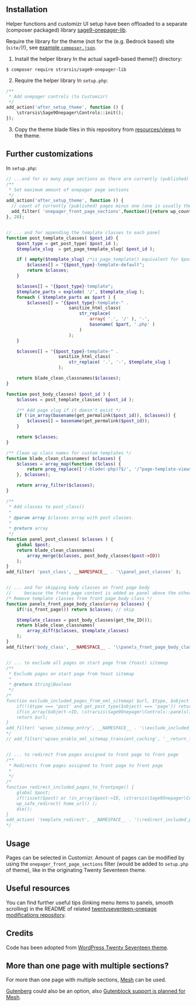 ## Installation
Helper functions and customizr UI setup have been offloaded to a separate (composer packaged) library 
[sage9-onepager-lib](https://github.com/strarsis/sage9-onepager-lib).

Require the library for the theme (not for the (e.g. Bedrock based) site (`site/`)!),
see [example `composer.json`](https://github.com/strarsis/sage9-onepager-themefiles/blob/master/composer.json#L12).

1. Install the helper library
In the actual sage9-based theme(!) directory:
````
$ composer require strarsis/sage9-onepager-lib
````

2. Require the helper library
In `setup.php`:
```php
/**
 * Add onepager controls (to Customizr)
 */
add_action('after_setup_theme', function () {
    \strarsis\Sage9Onepager\Controls::init();
});
````

3. Copy the theme blade files in this repository from [resources/views](https://github.com/strarsis/sage9-onepager-themefiles/tree/master/resources/views) to the theme.

## Further customizations
In `setup.php`:
```php
// ...and for as many page sections as there are currently (published) pages minus one (one is usually the front page above all the others):
/**
 * Set maximum amount of onepager page sections
 */
add_action('after_setup_theme', function () {
  // count of currently (published) pages minus one (one is usually the front page above all the others)
  add_filter( 'onepager_front_page_sections',function(){return wp_count_posts('page')->publish-1;});
}, 20);


// ... and for appending the template classes to each panel
function post_template_classes( $post_id) {
    $post_type = get_post_type( $post_id );
    $template_slug  = get_page_template_slug( $post_id );

    if ( empty($template_slug) /*is_page_template() equivalent for $post*/ ) {
        $classes[] = "{$post_type}-template-default";
        return $classes;
    }

    $classes[] = "{$post_type}-template";
    $template_parts = explode( '/', $template_slug );
    foreach ( $template_parts as $part ) {
        $classes[] = "{$post_type}-template-" .
                        sanitize_html_class(
                            str_replace(
                                array( '.', '/' ), '-',
                                basename( $part, '.php' )
                            )
                        );
    }

    $classes[] = "{$post_type}-template-" .
                    sanitize_html_class(
                        str_replace( '.', '-', $template_slug )
                    );

    return blade_clean_classnames($classes);
}

function post_body_classes( $post_id ) {
    $classes = post_template_classes( $post_id );

    /** Add page slug if it doesn't exist */
    if (!in_array(basename(get_permalink($post_id)), $classes)) {
        $classes[] = basename(get_permalink($post_id));
    }

    return $classes;
}

/** Clean up class names for custom templates */
function blade_clean_classnames( $classes) {
    $classes = array_map(function ($class) {
        return preg_replace(['/-blade(-php)?$/', '/^page-template-views/'], '', $class);
    }, $classes);

    return array_filter($classes);
}

/**
 * Add classes to post_class()
 *
 * @param array $classes array with post classes.
 *
 * @return array
 */
function panel_post_classes( $classes ) {
    global $post;
    return blade_clean_classnames(
        array_merge($classes, post_body_classes($post->ID))
    );
}
add_filter( 'post_class', __NAMESPACE__ . '\\panel_post_classes' );


// ... and for skipping body classes on front page body
//     because the front page content is added as panel above the other panels
/* Remove template classes from front page body class */
function panels_front_page_body_class(array $classes) {
    if(!is_front_page()) return $classes; // skip

    $template_classes = post_body_classes(get_the_ID());
    return blade_clean_classnames(
        array_diff($classes, $template_classes)
    );
}
add_filter('body_class', __NAMESPACE__ . '\\panels_front_page_body_class', 100 );


// ... to exclude all pages on start page from (Yoast) sitemap
/**
 * Exclude pages on start page from Yoast sitemap
 *
 * @return String|Boolean
 */
/*
function exclude_included_pages_from_xml_sitemap( $url, $type, $object ) {
    if(!($type === 'post' and get_post_type($object) === 'page')) return $url;
    if(in_array($object->ID, \strarsis\Sage9Onepager\Controls::panels())) return false; // exclude
    return $url;
}
add_filter( 'wpseo_sitemap_entry', __NAMESPACE__ . '\\exclude_included_pages_from_xml_sitemap', 1, 3 );
*/
// add_filter('wpseo_enable_xml_sitemap_transient_caching', '__return_false'); // to disable Yoast sitemap caching for debugging


// ... to redirect from pages assigned to front page to front page
/**
 * Redirects from pages assigned to front page to front page
 *
 */
/*
function redirect_included_pages_to_frontpage() {
    global $post;
    if(!isset($post) or !in_array($post->ID, \strarsis\Sage9Onepager\Controls::panels())) return;
    wp_safe_redirect( home_url() );
    die();
}
add_action( 'template_redirect', __NAMESPACE__ . '\\redirect_included_pages_to_frontpage' );
*/
````

## Usage
Pages can be selected in Customizr.
Amount of pages can be modified by using the `onepager_front_page_sections` filter (would be added to `setup.php` of theme), like in the originating Twenty Seventeen theme.

## Useful resources
You can find further useful tips (linking menu items to panels, smooth scrolling) in the README of related [twentyseventeen-onepage modifications repository](https://github.com/strarsis/twentyseventeen-onepage).

## Credits
Code has been adopted from [WordPress Twenty Seventeen theme](https://github.com/WordPress/WordPress/tree/master/wp-content/themes/twentyseventeen).

## More than one page with multiple sections?
For more than one page with multiple sections, [Mesh](https://github.com/linchpin/mesh) can be used.

[Gutenberg](https://github.com/WordPress/gutenberg) could also be an option, also [Gutenblock support is planned for Mesh](https://github.com/linchpin/mesh/issues/209).
